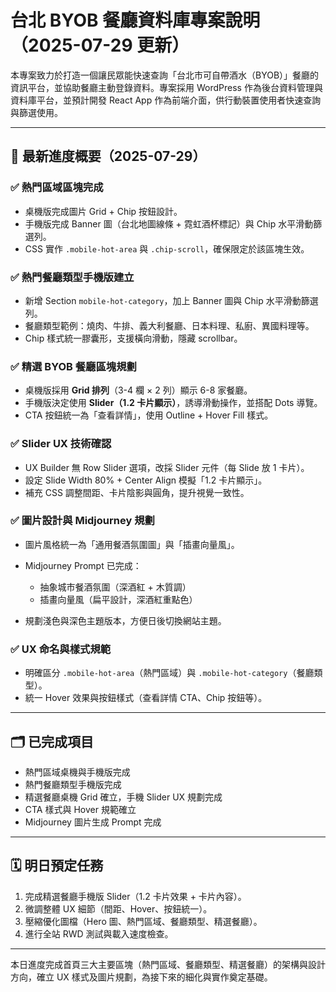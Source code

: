 # 台北 BYOB 餐廳資料庫專案說明（2025-07-29 更新）

本專案致力於打造一個讓民眾能快速查詢「台北市可自帶酒水（BYOB）」餐廳的資訊平台，並協助餐廳主動登錄資料。專案採用 WordPress 作為後台資料管理與資料庫平台，並預計開發 React App 作為前端介面，供行動裝置使用者快速查詢與篩選使用。

---

## 📌 最新進度概要（2025-07-29）

### ✅ 熱門區域區塊完成

* 桌機版完成圖片 Grid + Chip 按鈕設計。
* 手機版完成 Banner 圖（台北地圖線條 + 霓虹酒杯標記）與 Chip 水平滑動篩選列。
* CSS 實作 `.mobile-hot-area` 與 `.chip-scroll`，確保限定於該區塊生效。

### ✅ 熱門餐廳類型手機版建立

* 新增 Section `mobile-hot-category`，加上 Banner 圖與 Chip 水平滑動篩選列。
* 餐廳類型範例：燒肉、牛排、義大利餐廳、日本料理、私廚、異國料理等。
* Chip 樣式統一膠囊形，支援橫向滑動，隱藏 scrollbar。

### ✅ 精選 BYOB 餐廳區塊規劃

* 桌機版採用 **Grid 排列**（3-4 欄 × 2 列）顯示 6-8 家餐廳。
* 手機版決定使用 **Slider（1.2 卡片顯示）**，誘導滑動操作，並搭配 Dots 導覽。
* CTA 按鈕統一為「查看詳情」，使用 Outline + Hover Fill 樣式。

### ✅ Slider UX 技術確認

* UX Builder 無 Row Slider 選項，改採 Slider 元件（每 Slide 放 1 卡片）。
* 設定 Slide Width 80% + Center Align 模擬「1.2 卡片顯示」。
* 補充 CSS 調整間距、卡片陰影與圓角，提升視覺一致性。

### ✅ 圖片設計與 Midjourney 規劃

* 圖片風格統一為「通用餐酒氛圍圖」與「插畫向量風」。
* Midjourney Prompt 已完成：

  * 抽象城市餐酒氛圍（深酒紅 + 木質調）
  * 插畫向量風（扁平設計，深酒紅重點色）
* 規劃淺色與深色主題版本，方便日後切換網站主題。

### ✅ UX 命名與樣式規範

* 明確區分 `.mobile-hot-area`（熱門區域）與 `.mobile-hot-category`（餐廳類型）。
* 統一 Hover 效果與按鈕樣式（查看詳情 CTA、Chip 按鈕等）。

---

## 🗂️ 已完成項目

* 熱門區域桌機與手機版完成
* 熱門餐廳類型手機版完成
* 精選餐廳桌機 Grid 確立，手機 Slider UX 規劃完成
* CTA 樣式與 Hover 規範確立
* Midjourney 圖片生成 Prompt 完成

---

## 🗓 明日預定任務

1. 完成精選餐廳手機版 Slider（1.2 卡片效果 + 卡片內容）。
2. 微調整體 UX 細節（間距、Hover、按鈕統一）。
3. 壓縮優化圖檔（Hero 圖、熱門區域、餐廳類型、精選餐廳）。
4. 進行全站 RWD 測試與載入速度檢查。

---

本日進度完成首頁三大主要區塊（熱門區域、餐廳類型、精選餐廳）的架構與設計方向，確立 UX 樣式及圖片規劃，為接下來的細化與實作奠定基礎。
